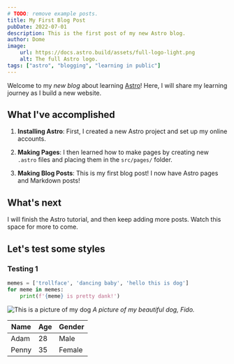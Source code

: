 ```yaml
---
# TODO: remove example posts.
title: My First Blog Post
pubDate: 2022-07-01
description: This is the first post of my new Astro blog.
author: Dome
image:
    url: https://docs.astro.build/assets/full-logo-light.png
    alt: The full Astro logo.
tags: ["astro", "blogging", "learning in public"]
---
```


Welcome to my _new blog_ about learning [Astro](https://astro.build)! Here, I will share my learning journey as I build a new website.

## What I've accomplished

1. **Installing Astro**: First, I created a new Astro project and set up my online accounts.

2. **Making Pages**: I then learned how to make pages by creating new `.astro` files and placing them in the `src/pages/` folder.

3. **Making Blog Posts**: This is my first blog post! I now have Astro pages and Markdown posts!

## What's next

I will finish the Astro tutorial, and then keep adding more posts. Watch this space for more to come.

## Let's test some styles

### Testing 1

```python
memes = ['trollface', 'dancing baby', 'hello this is dog']
for meme in memes:
    print(f'{meme} is pretty dank!')
```

![This is a picture of my dog](https://www.dogtrainercollege.us/wp-content/uploads/2021/06/Marro3.919-224x300.jpg)
*A picture of my beautiful dog, Fido.*

| Name  | Age | Gender |
|-------|-----|--------|
| Adam  | 28  | Male   |
| Penny | 35  | Female |
